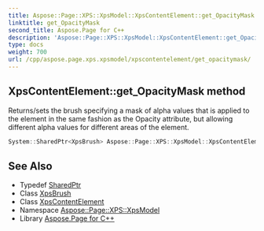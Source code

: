 ```yaml
---
title: Aspose::Page::XPS::XpsModel::XpsContentElement::get_OpacityMask method
linktitle: get_OpacityMask
second_title: Aspose.Page for C++
description: 'Aspose::Page::XPS::XpsModel::XpsContentElement::get_OpacityMask method. Returns/sets the brush specifying a mask of alpha values that is applied to the element in the same fashion as the Opacity attribute, but allowing different alpha values for different areas of the element in C++.'
type: docs
weight: 700
url: /cpp/aspose.page.xps.xpsmodel/xpscontentelement/get_opacitymask/
---
```

## XpsContentElement::get_OpacityMask method


Returns/sets the brush specifying a mask of alpha values that is applied to the element in the same fashion as the Opacity attribute, but allowing different alpha values for different areas of the element.

```cpp
System::SharedPtr<XpsBrush> Aspose::Page::XPS::XpsModel::XpsContentElement::get_OpacityMask()
```

## See Also

* Typedef [SharedPtr](../../../system/sharedptr/)
* Class [XpsBrush](../../xpsbrush/)
* Class [XpsContentElement](../)
* Namespace [Aspose::Page::XPS::XpsModel](../../)
* Library [Aspose.Page for C++](../../../)
